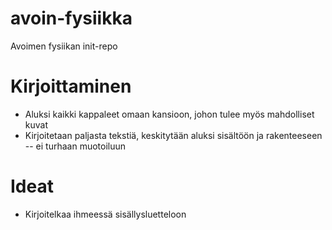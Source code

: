 avoin-fysiikka
==============

Avoimen fysiikan init-repo

Kirjoittaminen
==============

* Aluksi kaikki kappaleet omaan kansioon, johon tulee myös mahdolliset kuvat
* Kirjoitetaan paljasta tekstiä, keskitytään aluksi sisältöön ja rakenteeseen -- ei turhaan muotoiluun

Ideat
=====

* Kirjoitelkaa ihmeessä sisällysluetteloon
